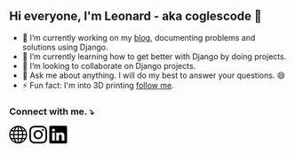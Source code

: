 ## Hi everyone, I'm Leonard - aka coglescode 👋   
<!--
**coglescode/coglescode** is a ✨ _special_ ✨ repository because its `README.md` (this file) appears on your GitHub profile.

Here are some ideas to get you started:
- 🤔 I’m looking for help with ...
- 📫 How to reach me: ...
 😄 Pronouns: ...
-->

- 🔭 I’m currently working on my [blog](https://coglescode/blog), documenting problems and solutions using Django.
- 🌱 I’m currently learning how to get better with Django by doing projects. 
- 👯 I’m looking to collaborate on Django projects. 
- 💬 Ask me about anything. I will do my best to answer your questions. 😄 
- ⚡ Fun fact: I'm into 3D printing [follow me](https://instagram.com/cogles3dprint).

### Connect with me. :arrow_heading_down:

[![globe](/assets/images/globe.svg)][website]
[![instagram](/assets/images/instagram.svg)][instagram]
[![linkedin](/assets/images/linkedin.svg)][linkedin]

[website]: https://coglescode.com
[instagram]: https://instagram.com/coglescode
[linkedin]: https://www.linkedin.com/in/leo-leito-b57884239/  

<!-- ### Languages and tools I use. :arrow_heading_down: -->



